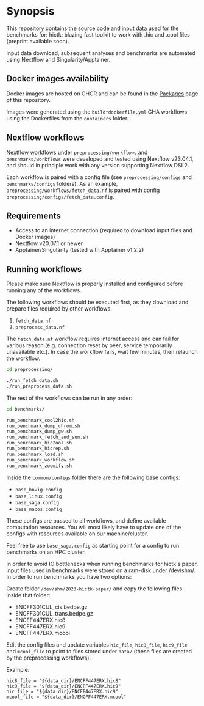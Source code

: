 # Synopsis

This repository contains the source code and input data used for the benchmarks for: hictk: blazing fast toolkit to work with .hic and .cool files (preprint available soon).  <!-- TODO: reference paper -->

Input data download, subsequent analyses and benchmarks are automated using Nextflow and Singularity/Apptainer.

## Docker images availability

Docker images are hosted on GHCR and can be found in the [Packages](https://github.com/orgs/paulsengroup/packages?repo_name=2023-hictk-paper) page of this repository.

Images were generated using the `build*dockerfile.yml` GHA workflows using the Dockerfiles from the `containers` folder.

## Nextflow workflows

Nextflow workflows under `preprocessing/workflows` and `benchmarks/workflows` were developed and tested using Nextflow v23.04.1, and should in principle work with any version supporting Nextflow DSL2.

Each workflow is paired with a config file (see `preprocessing/configs` and `benchmarks/configs` folders). As an example, `preprocessing/workflows/fetch_data.nf` is paired with config `preprocessing/configs/fetch_data.config`.

## Requirements

- Access to an internet connection (required to download input files and Docker images)
- Nextflow v20.07.1 or newer
- Apptainer/Singularity (tested with Apptainer v1.2.2)

## Running workflows

Please make sure Nextflow is properly installed and configured before running any of the workflows.

The following workflows should be executed first, as they download and prepare files required by other workflows.
1. `fetch_data.nf`
2. `preprocess_data.nf`

The `fetch_data.nf` workflow requires internet access and can fail for various reason (e.g. connection reset by peer, service temporarily unavailable etc.). In case the workflow fails, wait few minutes, then relaunch the workflow.

```bash
cd preprocessing/

./run_fetch_data.sh
./run_preprocess_data.sh
```

The rest of the workflows can be run in any order:

```bash
cd benchmarks/

run_benchmark_cool2hic.sh
run_benchmark_dump_chrom.sh
run_benchmark_dump_gw.sh
run_benchmark_fetch_and_sum.sh
run_benchmark_hic2ool.sh
run_benchmark_hicrep.sh
run_benchmark_load.sh
run_benchmark_workflow.sh
run_benchmark_zoomify.sh
```

Inside the `common/configs` folder there are the following base configs:
- `base_hovig.config`
- `base_linux.config`
- `base_saga.config`
- `base_macos.config`

These configs are passed to all workflows, and define available computation resources.
You will most likely have to update one of the configs with resources available on our machine/cluster.

Feel free to use `base_saga.config` as starting point for a config to run benchmarks on an HPC cluster.

In order to avoid IO bottlenecks when running benchmarks for hictk's paper, input files used in benchmarks were stored on a ram-disk under /dev/shm/.
In order to run benchmarks you have two options:

Create folder `/dev/shm/2023-hictk-paper/` and copy the following files inside that folder:
- ENCFF301CUL_cis.bedpe.gz
- ENCFF301CUL_trans.bedpe.gz
- ENCFF447ERX.hic8
- ENCFF447ERX.hic9
- ENCFF447ERX.mcool

Edit the config files and update variables `hic_file`, `hic8_file`, `hic9_file` and `mcool_file` to point to files stored under `data/` (these files are created by the preprocessing workflows).

Example:
```
hic8_file = "${data_dir}/ENCFF447ERX.hic8"
hic9_file = "${data_dir}/ENCFF447ERX.hic9"
hic_file = "${data_dir}/ENCFF447ERX.hic9"
mcool_file = "${data_dir}/ENCFF447ERX.mcool"
```
